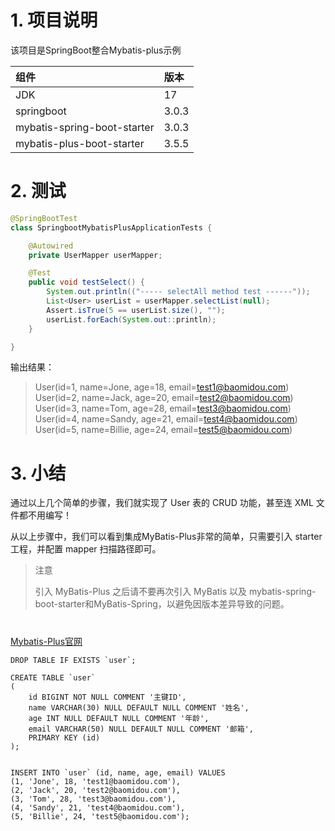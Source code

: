 # 1. 项目说明
该项目是SpringBoot整合Mybatis-plus示例

|组件| 版本    |
|:---|:------|
|JDK | 17    |
|springboot   | 3.0.3 |
|mybatis-spring-boot-starter| 3.0.3 |
 |mybatis-plus-boot-starter| 3.5.5 |

# 2. 测试
```java
@SpringBootTest
class SpringbootMybatisPlusApplicationTests {

	@Autowired
	private UserMapper userMapper;

	@Test
	public void testSelect() {
		System.out.println(("----- selectAll method test ------"));
		List<User> userList = userMapper.selectList(null);
		Assert.isTrue(5 == userList.size(), "");
		userList.forEach(System.out::println);
	}

}
```
输出结果：
>User(id=1, name=Jone, age=18, email=test1@baomidou.com)
User(id=2, name=Jack, age=20, email=test2@baomidou.com)
User(id=3, name=Tom, age=28, email=test3@baomidou.com)
User(id=4, name=Sandy, age=21, email=test4@baomidou.com)
User(id=5, name=Billie, age=24, email=test5@baomidou.com)

# 3. 小结
通过以上几个简单的步骤，我们就实现了 User 表的 CRUD 功能，甚至连 XML 文件都不用编写！

从以上步骤中，我们可以看到集成MyBatis-Plus非常的简单，只需要引入 starter 工程，并配置 mapper 扫描路径即可。

>注意
> 
>引入 MyBatis-Plus 之后请不要再次引入 MyBatis 以及 mybatis-spring-boot-starter和MyBatis-Spring，以避免因版本差异导致的问题。

#

[Mybatis-Plus官网]

```mysql
DROP TABLE IF EXISTS `user`;

CREATE TABLE `user`
(
    id BIGINT NOT NULL COMMENT '主键ID',
    name VARCHAR(30) NULL DEFAULT NULL COMMENT '姓名',
    age INT NULL DEFAULT NULL COMMENT '年龄',
    email VARCHAR(50) NULL DEFAULT NULL COMMENT '邮箱',
    PRIMARY KEY (id)
);


INSERT INTO `user` (id, name, age, email) VALUES
(1, 'Jone', 18, 'test1@baomidou.com'),
(2, 'Jack', 20, 'test2@baomidou.com'),
(3, 'Tom', 28, 'test3@baomidou.com'),
(4, 'Sandy', 21, 'test4@baomidou.com'),
(5, 'Billie', 24, 'test5@baomidou.com');

```

[Mybatis-Plus官网]: https://baomidou.com/pages/bab2db/#release